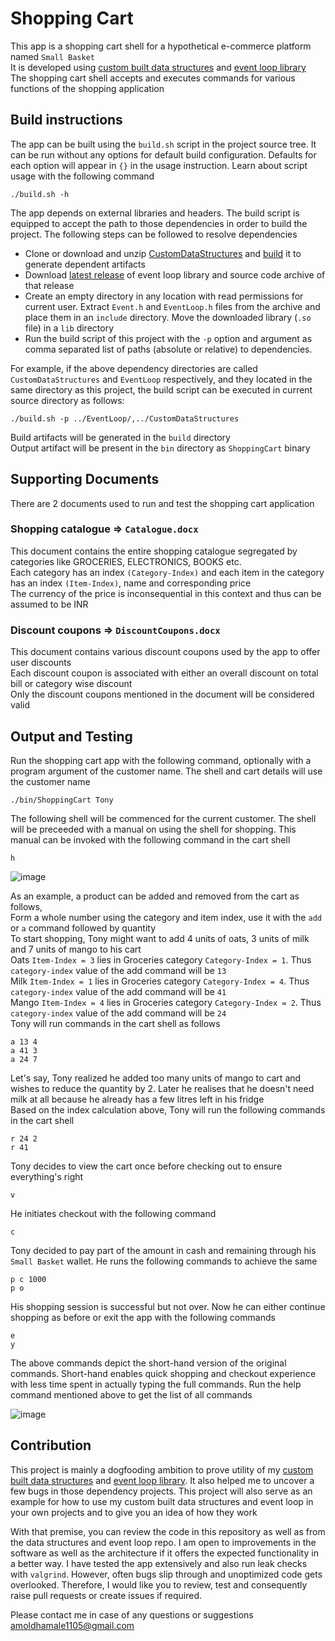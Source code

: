 # Shopping Cart
This app is a shopping cart shell for a hypothetical e-commerce platform named `Small Basket`  
It is developed using [custom built data structures](https://github.com/amoldhamale1105/CustomDataStructures) and [event loop library](https://github.com/amoldhamale1105/EventLoop)     
The shopping cart shell accepts and executes commands for various functions of the shopping application  

## Build instructions
The app can be built using the `build.sh` script in the project source tree. It can be run without any options for default build configuration. Defaults for each option will appear in `{}` in the usage instruction. Learn about script usage with the following command
```
./build.sh -h
```

The app depends on external libraries and headers. The build script is equipped to accept the path to those dependencies in order to build the project. The following steps can be followed to resolve dependencies
- Clone or download and unzip [CustomDataStructures](https://github.com/amoldhamale1105/CustomDataStructures) and [build](https://github.com/amoldhamale1105/CustomDataStructures/tree/master#build-instructions) it to generate dependent artifacts
- Download [latest release](https://github.com/amoldhamale1105/EventLoop/releases) of event loop library and source code archive of that release
- Create an empty directory in any location with read permissions for current user. Extract `Event.h` and `EventLoop.h` files from the archive and place them in an `include` directory. Move the downloaded library (`.so` file) in a `lib` directory
- Run the build script of this project with the `-p` option and argument as comma separated list of paths (absolute or relative) to dependencies. 

For example, if the above dependency directories are called `CustomDataStructures` and `EventLoop` respectively, and they located in the same directory as this project, the build script can be executed in current source directory as follows:
```
./build.sh -p ../EventLoop/,../CustomDataStructures
```

Build artifacts will be generated in the `build` directory  
Output artifact will be present in the `bin` directory as `ShoppingCart` binary

## Supporting Documents
There are 2 documents used to run and test the shopping cart application
### Shopping catalogue => `Catalogue.docx`
This document contains the entire shopping catalogue segregated by categories like GROCERIES, ELECTRONICS, BOOKS etc.  
Each category has an index `(Category-Index)` and each item in the category has an index `(Item-Index)`, name and corresponding price  
The currency of the price is inconsequential in this context and thus can be assumed to be INR  
### Discount coupons => `DiscountCoupons.docx`
This document contains various discount coupons used by the app to offer user discounts  
Each discount coupon is associated with either an overall discount on total bill or category wise discount  
Only the discount coupons mentioned in the document will be considered valid  

## Output and Testing
Run the shopping cart app with the following command, optionally with a program argument of the customer name. The shell and cart details will use the customer name  
```
./bin/ShoppingCart Tony
```
The following shell will be commenced for the current customer. The shell will be preceeded with a manual on using the shell for shopping. This manual can be invoked with the following command in the cart shell
```
h
```
![image](https://user-images.githubusercontent.com/78597991/216771735-5bb5733a-59b8-4ed1-961c-fc11fea559c1.png)

As an example, a product can be added and removed from the cart as follows,  
Form a whole number using the category and item index, use it with the `add` or `a` command followed by quantity  
To start shopping, Tony might want to add 4 units of oats, 3 units of milk and 7 units of mango to his cart  
Oats `Item-Index = 3` lies in Groceries category `Category-Index = 1`. Thus `category-index` value of the add command will be `13`  
Milk `Item-Index = 1` lies in Groceries category `Category-Index = 4`. Thus `category-index` value of the add command will be `41`  
Mango `Item-Index = 4` lies in Groceries category `Category-Index = 2`. Thus `category-index` value of the add command will be `24`  
Tony will run commands in the cart shell as follows  
```
a 13 4
a 41 3
a 24 7
```
Let's say, Tony realized he added too many units of mango to cart and wishes to reduce the quantity by 2. Later he realises that he doesn't need milk at all because he already has a few litres left in his fridge  
Based on the index calculation above, Tony will run the following commands in the cart shell  
```
r 24 2
r 41
```
Tony decides to view the cart once before checking out to ensure everything's right  
```
v
```
He initiates checkout with the following command
```
c
```
Tony decided to pay part of the amount in cash and remaining through his `Small Basket` wallet. He runs the following commands to achieve the same  
```
p c 1000
p o
```
His shopping session is successful but not over. Now he can either continue shopping as before or exit the app with the following commands  
```
e
y
```
The above commands depict the short-hand version of the original commands. Short-hand enables quick shopping and checkout experience with less time spent in actually typing the full commands. Run the help command mentioned above to get the list of all commands

![image](https://user-images.githubusercontent.com/78597991/216771652-553531a2-5d24-4dcd-a9c0-a7870fd389fe.png)

## Contribution
This project is mainly a dogfooding ambition to prove utility of my [custom built data structures](https://github.com/amoldhamale1105/CustomDataStructures) and [event loop library](https://github.com/amoldhamale1105/EventLoop). It also helped me to uncover a few bugs in those dependency projects. This project will also serve as an example for how to use my custom built data structures and event loop in your own projects and to give you an idea of how they work  

With that premise, you can review the code in this repository as well as from the data structures and event loop repo. I am open to improvements in the software as well as the architecture if it offers the expected functionality in a better way. I have tested the app extensively and also run leak checks with `valgrind`. However, often bugs slip through and unoptimized code gets overlooked. Therefore, I would like you to review, test and consequently raise pull requests or create issues if required.  

Please contact me in case of any questions or suggestions amoldhamale1105@gmail.com

